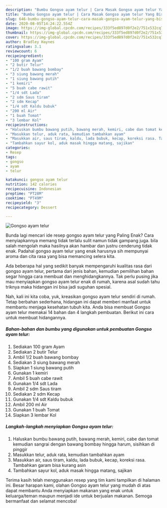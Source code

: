 ```yaml
---
description: "Bumbu Gongso ayam telur | Cara Masak Gongso ayam telur Yang Bisa Manjain Lidah"
title: "Bumbu Gongso ayam telur | Cara Masak Gongso ayam telur Yang Bisa Manjain Lidah"
slug: 646-bumbu-gongso-ayam-telur-cara-masak-gongso-ayam-telur-yang-bisa-manjain-lidah
date: 2020-08-05T14:24:22.554Z
image: https://img-global.cpcdn.com/recipes/333f5ed897d0f2e2/751x532cq70/gongso-ayam-telur-foto-resep-utama.jpg
thumbnail: https://img-global.cpcdn.com/recipes/333f5ed897d0f2e2/751x532cq70/gongso-ayam-telur-foto-resep-utama.jpg
cover: https://img-global.cpcdn.com/recipes/333f5ed897d0f2e2/751x532cq70/gongso-ayam-telur-foto-resep-utama.jpg
author: Bradley Haynes
ratingvalue: 3.1
reviewcount: 6
recipeingredient:
- "100 gram Ayam"
- "2 butir Telur"
- "1/2 buah bawang bombay"
- "3 siung bawang merah"
- "1 siung bawang putih"
- "1 kemiri"
- "5 buah cabe rawit"
- "1/4 sdt Lada"
- "2 sdm Saus tiram"
- "2 sdm Kecap"
- "1/4 sdt Kaldu bubuk"
- "200 ml Air"
- "1 buah Tomat"
- "3 lembar Kol"
recipeinstructions:
- "Haluskan bumbu bawang putih, bawang merah, kemiri, cabe dan tomat kemudian sangrai dengan bawang bombay hingga harum, sisihkan di pinggir"
- "Masukkan telur, aduk rata, kemudian tambahkan ayam"
- "Masukkan air, saus tiram, kaldu, lada bubuk, kecap, koreksi rasa. Tambahkan garam bisa kurang asin"
- "Tambahkan sayur kol, aduk masak hingga matang, sajikan"
categories:
- Resep
tags:
- gongso
- ayam
- telur

katakunci: gongso ayam telur 
nutrition: 142 calories
recipecuisine: Indonesian
preptime: "PT28M"
cooktime: "PT49M"
recipeyield: "3"
recipecategory: Dessert

---
```



![Gongso ayam telur](https://img-global.cpcdn.com/recipes/333f5ed897d0f2e2/751x532cq70/gongso-ayam-telur-foto-resep-utama.jpg)

Bunda lagi mencari ide resep gongso ayam telur yang Paling Enak? Cara menyiapkannya memang tidak terlalu sulit namun tidak gampang juga. bila salah mengolah maka hasilnya akan hambar dan justru cenderung tidak enak. Padahal gongso ayam telur yang enak harusnya sih mempunyai aroma dan cita rasa yang bisa memancing selera kita.



Ada beberapa hal yang sedikit banyak mempengaruhi kualitas rasa dari gongso ayam telur, pertama dari jenis bahan, kemudian pemilihan bahan segar hingga cara membuat dan menghidangkannya. Tak perlu pusing jika mau menyiapkan gongso ayam telur enak di rumah, karena asal sudah tahu triknya maka hidangan ini bisa jadi suguhan spesial.


Nah, kali ini kita coba, yuk, kreasikan gongso ayam telur sendiri di rumah. Tetap berbahan sederhana, hidangan ini dapat memberi manfaat untuk membantu menjaga kesehatan tubuh kita. Anda bisa membuat Gongso ayam telur memakai 14 bahan dan 4 langkah pembuatan. Berikut ini cara untuk membuat hidangannya.

<!--inarticleads1-->

##### Bahan-bahan dan bumbu yang digunakan untuk pembuatan Gongso ayam telur:

1. Sediakan 100 gram Ayam
1. Sediakan 2 butir Telur
1. Ambil 1/2 buah bawang bombay
1. Sediakan 3 siung bawang merah
1. Siapkan 1 siung bawang putih
1. Gunakan 1 kemiri
1. Ambil 5 buah cabe rawit
1. Gunakan 1/4 sdt Lada
1. Ambil 2 sdm Saus tiram
1. Sediakan 2 sdm Kecap
1. Gunakan 1/4 sdt Kaldu bubuk
1. Ambil 200 ml Air
1. Gunakan 1 buah Tomat
1. Siapkan 3 lembar Kol




<!--inarticleads2-->

##### Langkah-langkah menyiapkan Gongso ayam telur:

1. Haluskan bumbu bawang putih, bawang merah, kemiri, cabe dan tomat kemudian sangrai dengan bawang bombay hingga harum, sisihkan di pinggir
1. Masukkan telur, aduk rata, kemudian tambahkan ayam
1. Masukkan air, saus tiram, kaldu, lada bubuk, kecap, koreksi rasa. Tambahkan garam bisa kurang asin
1. Tambahkan sayur kol, aduk masak hingga matang, sajikan




Terima kasih telah menggunakan resep yang tim kami tampilkan di halaman ini. Besar harapan kami, olahan Gongso ayam telur yang mudah di atas dapat membantu Anda menyiapkan makanan yang enak untuk keluarga/teman maupun menjadi ide untuk berjualan makanan. Semoga bermanfaat dan selamat mencoba!
